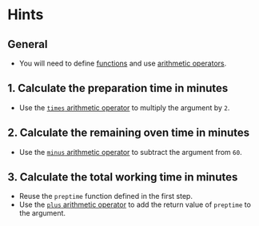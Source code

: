 # Hints

## General

- You will need to define [functions][functions] and use [arithmetic operators][arithmetics].

## 1. Calculate the preparation time in minutes

- Use the [`times` arithmetic operator][arithmetics] to multiply the argument by `2`.

## 2. Calculate the remaining oven time in minutes

- Use the [`minus` arithmetic operator][arithmetics] to subtract the argument from `60`.

## 3. Calculate the total working time in minutes

- Reuse the `preptime` function defined in the first step.
- Use the [`plus` arithmetic operator][arithmetics] to add the return value of `preptime` to the argument.

[functions]: https://docs.julialang.org/en/v1/manual/functions/
[arithmetics]: https://docs.julialang.org/en/v1/manual/mathematical-operations/#Arithmetic-Operators-1